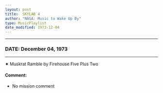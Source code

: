 ```yaml
---
layout: post
title:  SKYLAB 4
author: "NASA: Music to Wake Up By"
type: MusicPlaylist
date_modified: 1973-12-04
---
```


----
### DATE: December 04, 1973
----
✷ Muskrat Ramble by Firehouse Five Plus Two

#### Comment:
* No mission comment

